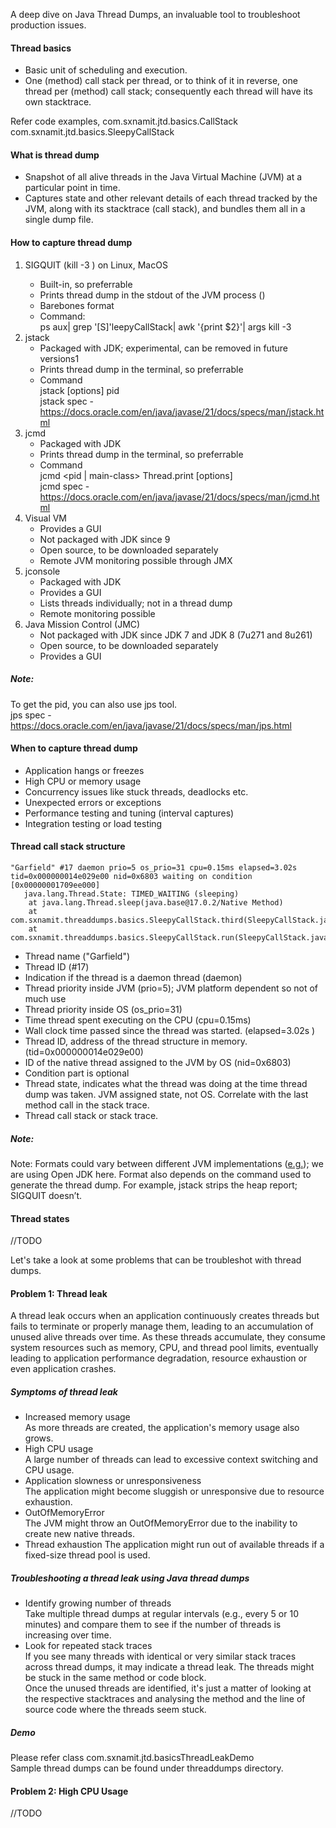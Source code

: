 A deep dive on Java Thread Dumps, an invaluable tool to troubleshoot production issues.

#### Thread basics
- Basic unit of scheduling and execution.
- One (method) call stack per thread, or to think of it in reverse, one thread per (method) call stack; consequently each thread will have its own stacktrace.

Refer code examples,
com.sxnamit.jtd.basics.CallStack
com.sxnamit.jtd.basics.SleepyCallStack

#### What is thread dump
- Snapshot of all alive threads in the Java Virtual Machine (JVM) at a particular point in time.
- Captures state and other relevant details of each thread tracked by the JVM, along with its stacktrace (call stack), and bundles them all in a single dump file.

#### How to capture thread dump
1. SIGQUIT (kill -3 <pid>) on Linux, MacOS
    - Built-in, so preferrable
    - Prints thread dump in the stdout of the JVM process (<pid>)
    - Barebones format
    - Command:  
      ps aux| grep '[S]'leepyCallStack| awk '{print $2}'| args kill -3
2. jstack
    - Packaged with JDK; experimental, can be removed in future versions1
    - Prints thread dump in the terminal, so preferrable
    - Command  
    jstack [options] pid  
    jstack spec - https://docs.oracle.com/en/java/javase/21/docs/specs/man/jstack.html
3. jcmd
    - Packaged with JDK
    - Prints thread dump in the terminal, so preferrable
    - Command  
    jcmd <pid | main-class> Thread.print [options]  
    jcmd spec - https://docs.oracle.com/en/java/javase/21/docs/specs/man/jcmd.html
4. Visual VM
    - Provides a GUI
    - Not packaged with JDK since 9
    - Open source, to be downloaded separately
    - Remote JVM monitoring possible through JMX
5. jconsole
    - Packaged with JDK
    - Provides a GUI
    - Lists threads individually; not in a thread dump
    - Remote monitoring possible
6. Java Mission Control (JMC)
    - Not packaged with JDK since JDK 7 and JDK 8 (7u271 and 8u261)
    - Open source, to be downloaded separately
    - Provides a GUI

##### Note:
To get the pid, you can also use jps tool.  
jps spec - https://docs.oracle.com/en/java/javase/21/docs/specs/man/jps.html

#### When to capture thread dump
- Application hangs or freezes
- High CPU or memory usage
- Concurrency issues like stuck threads, deadlocks etc.
- Unexpected errors or exceptions
- Performance testing and tuning (interval captures)
- Integration testing or load testing

#### Thread call stack structure

```
"Garfield" #17 daemon prio=5 os_prio=31 cpu=0.15ms elapsed=3.02s tid=0x000000014e029e00 nid=0x6803 waiting on condition  [0x00000001709ee000]
   java.lang.Thread.State: TIMED_WAITING (sleeping)
    at java.lang.Thread.sleep(java.base@17.0.2/Native Method)
    at com.sxnamit.threaddumps.basics.SleepyCallStack.third(SleepyCallStack.java:36)
    at com.sxnamit.threaddumps.basics.SleepyCallStack.run(SleepyCallStack.java:44)
```
- Thread name ("Garfield")
- Thread ID (#17)
- Indication if the thread is a daemon thread (daemon)
- Thread priority inside JVM (prio=5); JVM platform dependent so not of much use
- Thread priority inside OS (os_prio=31)
- Time thread spent executing on the CPU (cpu=0.15ms)
- Wall clock time passed since the thread was started. (elapsed=3.02s )
- Thread ID, address of the thread structure in memory.(tid=0x000000014e029e00)
- ID of the native thread assigned to the JVM by OS (nid=0x6803)
- Condition part is optional
- Thread state, indicates what the thread was doing at the time thread dump was taken. JVM assigned state, not OS. Correlate with the last method call in the stack trace.
- Thread call stack or stack trace.

##### Note:
Note: Formats could vary between different JVM implementations ([e.g.](https://bugs.openjdk.org/browse/JDK-8200720)); we are using Open JDK here. Format also depends on the command used to generate the thread dump. For example, jstack strips the heap report; SIGQUIT doesn’t.

#### Thread states
//TODO  

Let's take a look at some problems that can be troubleshot with thread dumps.
#### Problem 1: Thread leak
A thread leak occurs when an application continuously creates threads but fails to terminate or properly manage them, leading to an accumulation of unused alive threads over time. As these threads accumulate, they consume system resources such as memory, CPU, and thread pool limits, eventually leading to application performance degradation, resource exhaustion or even application crashes.

##### Symptoms of thread leak
- Increased memory usage  
    As more threads are created, the application's memory usage also grows.
- High CPU usage  
    A large number of threads can lead to excessive context switching and CPU usage.
- Application slowness or unresponsiveness  
    The application might become sluggish or unresponsive due to resource exhaustion.
- OutOfMemoryError  
    The JVM might throw an OutOfMemoryError due to the inability to create new native threads.
- Thread exhaustion
    The application might run out of available threads if a fixed-size thread pool is used.

##### Troubleshooting a thread leak using Java thread dumps
- Identify growing number of threads  
  Take multiple thread dumps at regular intervals (e.g., every 5 or 10 minutes) and compare them to see if the number of threads is increasing over time.
- Look for repeated stack traces  
  If you see many threads with identical or very similar stack traces across thread dumps, it may indicate a thread leak. The threads might be stuck in the same method or code block.  
Once the unused threads are identified, it's just a matter of looking at the respective stacktraces and analysing the method and the line of source code where the threads seem stuck.

##### Demo
Please refer class com.sxnamit.jtd.basicsThreadLeakDemo  
Sample thread dumps can be found under threaddumps directory.

#### Problem 2: High CPU Usage
//TODO





